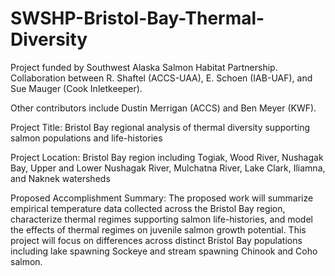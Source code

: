 # SWSHP-Bristol-Bay-Thermal-Diversity

Project funded by Southwest Alaska Salmon Habitat Partnership. Collaboration between R. Shaftel (ACCS-UAA), E. Schoen (IAB-UAF), and Sue Mauger (Cook Inletkeeper).

Other contributors include Dustin Merrigan (ACCS) and Ben Meyer (KWF).

Project Title: Bristol Bay regional analysis of thermal diversity supporting salmon populations and life-histories

Project Location: Bristol Bay region including Togiak, Wood River, Nushagak Bay, Upper and Lower Nushagak River, Mulchatna River, Lake Clark, Iliamna, and Naknek watersheds

Proposed Accomplishment Summary:
The proposed work will summarize empirical temperature data collected across the Bristol Bay region, characterize thermal regimes supporting salmon life-histories, and model the effects of thermal regimes on juvenile salmon growth potential. This project will focus on differences across distinct Bristol Bay populations including lake spawning Sockeye and stream spawning Chinook and Coho salmon.